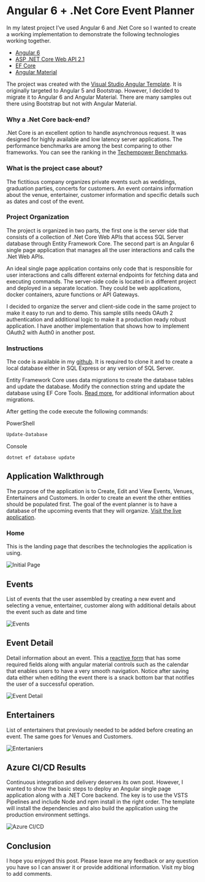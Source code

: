 # Angular 6 + .Net Core Event Planner
In my latest project I’ve used Angular 6 and .Net Core so I wanted to create a working implementation to demonstrate the following technologies working together. 

* [Angular 6](https://angular.io/)
* [ASP .NET Core Web API 2.1](https://docs.microsoft.com/en-us/aspnet/core/web-api/?view=aspnetcore-2.1)
* [EF Core](https://docs.microsoft.com/en-us/ef/core/) 
* [Angular Material](https://material.angular.io/)

The project was created with the [Visual Studio Angular Template](https://docs.microsoft.com/en-us/aspnet/core/client-side/spa/angular?view=aspnetcore-2.1&tabs=visual-studio). It is originally targeted to Angular 5 and Bootstrap. However, I decided to migrate it to Angular 6 and Angular Material. There are many samples out there using Bootstrap but not with Angular Material.

### Why a .Net Core back-end? 

.Net Core is an excellent option to handle asynchronous request. It was designed for highly available and low latency server applications. The performance benchmarks are among the best comparing to other frameworks. You can see the ranking in the [Techempower Benchmarks](https://www.techempower.com/benchmarks/).

### What is the project case about?
The fictitious company organizes private events such as weddings, graduation parties, concerts for customers. An event contains information about the venue, entertainer, customer information and specific details such as dates and cost of the event.

### Project Organization
The project is organized in two parts, the first one is the server side that consists of a collection of .Net Core Web APIs that access SQL Server database through Entity Framework Core. The second part is an Angular 6 single page application that manages all the user interactions and calls the .Net Web APIs.

An ideal single page application contains only code that is responsible for user interactions and calls different external endpoints for fetching data and executing commands. The server-side code is located in a different project and deployed in a separate location. They could be web applications, docker containers, azure functions or API Gateways.

I decided to organize the server and client-side code in the same project to make it easy to run and to demo. This sample stills needs OAuth 2 authentication and additional logic to make it a production ready robust application. I have another implementation that shows how to implement OAuth2 with Auth0 in another post.

### Instructions
The code is available in my [github](https://github.com/andaro74/Angular-CRUD-WebAPI). It is required to clone it and to create a local database either in SQL Express or any version of SQL Server.

Entity Framework Core uses data migrations to create the database tables and update the database. Modify the connection string and update the database using EF Core Tools. [Read more](https://docs.microsoft.com/en-us/ef/core/managing-schemas/migrations/), for additional information about migrations.

After getting the code execute the following commands:

PowerShell

```powershell
Update-Database
```
Console
```console
dotnet ef database update
```


## Application Walkthrough

The purpose of the application is to Create, Edit and View Events, Venues, Entertainers and Customers. In order to create an event the other entities should be populated first. The goal of the event planner is to have a database of the upcoming events that they will organize. 
[Visit the live application](https://angularcrudwebapieventsample.azurewebsites.net/).


### Home
This is the landing page that describes the technologies the application is using. 

![Initial Page](https://andarito.blob.core.windows.net/github/gihub/AngularCRUD/MainPage.JPG)

## Events
List of events that the user assembled by creating a new event and selecting a venue, entertainer, customer along with additional details about the event such as date and time

![Events](https://andarito.blob.core.windows.net/github/gihub/AngularCRUD/EventsPage.JPG)

## Event Detail

Detail information about an event. This a [reactive form](https://angular.io/guide/reactive-forms) that has some required fields along with angular material controls such as the calendar that enables users to have a very smooth navigation. Notice after saving data either when editing the event there is a snack bottom bar that notifies the user of a successful operation.

![Event Detail](https://andarito.blob.core.windows.net/github/gihub/AngularCRUD/EventsDetailsPage.JPG)

## Entertainers

List of entertainers that previously needed to be added before creating an event. The same goes for Venues and Customers.

![Entertaniers](https://andarito.blob.core.windows.net/github/gihub/AngularCRUD/Entertainers.JPG)

## Azure CI/CD Results
Continuous integration and delivery deserves its own post. However, I wanted to show the basic steps to deploy an Angular single page application along with a .NET Core backend. The key is to use the VSTS Pipelines and include Node and npm install in the right order. The template will install the dependencies and also build the application using the production environment settings.  

![Azure CI/CD](https://andarito.blob.core.windows.net/github/gihub/AngularCRUD/CICD.JPG)

## Conclusion

I hope you enjoyed this post. Please leave me any feedback or any question you have so I can answer it or provide additional information. Visit my blog to add comments.  






